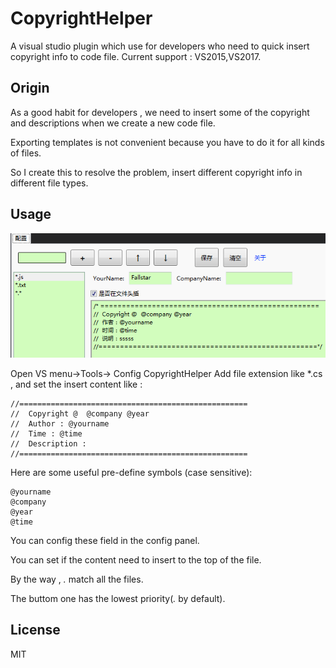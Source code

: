 # CopyrightHelper
A visual studio plugin which use for developers who need to quick insert copyright info to code file.
Current support : VS2015,VS2017.


## Origin
As a good habit for developers , we need to insert some of the copyright and descriptions when we create a new code file.

Exporting templates is not convenient because you have to do it for all kinds of files.

So I create this to resolve the problem, insert different copyright info in different file types.


## Usage
![shot](/CopyrightHelper/Resources/shot1.png "shot")

Open VS menu->Tools-> Config CopyrightHelper
Add file extension like *.cs , and set the insert content like :

```
//===================================================
//  Copyright @  @company @year
//  Author : @yourname
//  Time : @time
//  Description : 
//===================================================
```

Here are some useful pre-define symbols (case sensitive):
```
@yourname
@company
@year
@time
```
You can config these field in the config panel.

You can set if the content need to insert to the top of the file.


By the way , *.* match all the files.

The buttom one has the lowest priority(*.* by default).

## License
MIT